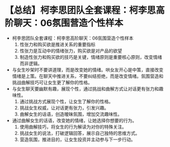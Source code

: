 # 【总结】柯李思团队全套课程：柯李思高阶聊天：06氛围营造个性样本

-   柯李思团队全套课程：柯李思高阶聊天：06氛围营造个性样本
    1.  性张力和购买欲是推进关系的重要指标
    2.  性张力是互动中的情绪张力，购买欲是对产品的欲望
    3.  制造性张力和购买欲的技巧是关键，情绪原则是重要核心原则，改变情绪而非逻辑。
-   与女生吵架时不要讲道理，而是改变她的情绪。哄女友开心是中策，直接改变情绪是上策。在聊天中推进关系，不要纠结拒绝，而是改变情绪。氛围营造和挑战曲解技巧可让女生更了解你的性格。
-   与女生聊天要幽默有趣，展现个性，通过挑战和曲解方式让对话更有张力和趣味性。
    1.  通过挑战方式展现个性，让女生了解你的性格。
    2.  挑战女生权威，让对话更有张力，引发兴趣。
    3.  曲解女生的话语，创造暧昧氛围，增加交流趣味性。
-   通过曲解女生的话语，改变她的情绪，让她选择你想要的行为。
    1.  使用曲解技巧，将女生的行为解读为对你的特殊关注。
    2.  挑战女生的说法，打破逻辑回答，展示自己独特的思维方式。
    3.  营造氛围，推进目的，让女生投资并主动参与下一步行动。